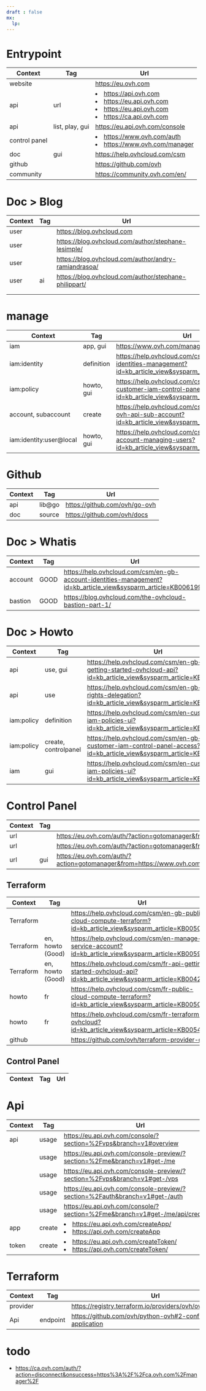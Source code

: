 ```yaml
---
draft : false
mx:
  lp:
---
```


[//]: <> (are they url of something)
[//]: <> (https://ca.ovh.com, https://us.ovh.com, https://ca.ovh.com/manager/)

# Entrypoint
|Context|Tag|Url|
|-|-|-|
|website||https://eu.ovh.com
|api|url|<li>https://api.ovh.com</li><li>https://eu.api.ovh.com</li><li>https://eu.api.ovh.com</li><li>https://ca.api.ovh.com</li>
|api|list, play, gui|https://eu.api.ovh.com/console
|control panel||<li>https://www.ovh.com/auth</li><li>https://www.ovh.com/manager</li>
|doc|gui|https://help.ovhcloud.com/csm
|github||https://github.com/ovh
|community||https://community.ovh.com/en/

# Doc > Blog
|Context|Tag|Url|
|-|-|-|
|user||https://blog.ovhcloud.com
|user||https://blog.ovhcloud.com/author/stephane-lesimple/
|user||https://blog.ovhcloud.com/author/andry-ramiandrasoa/
|user|ai|https://blog.ovhcloud.com/author/stephane-philippart/
||
||
# manage
|Context|Tag|Url|
|-|-|-|
|iam|app, gui|https://www.ovh.com/manager/#/iam/
|iam:identity|definition|https://help.ovhcloud.com/csm/en-account-identities-management?id=kb_article_view&sysparm_article=KB0062001
|iam:policy|howto, gui|https://help.ovhcloud.com/csm/en-gb-customer-iam-control-panel-access?id=kb_article_view&sysparm_article=KB0058715
|account, subaccount|create|https://help.ovhcloud.com/csm/en-gb-api-ovh-api-sub-account?id=kb_article_view&sysparm_article=KB0042760|
|iam:identity:user@local|howto, gui|https://help.ovhcloud.com/csm/en-gb-account-managing-users?id=kb_article_view&sysparm_article=KB0030017



# Github
|Context|Tag|Url|
|-|-|-|
|api|lib@go|https://github.com/ovh/go-ovh
|doc|source|https://github.com/ovh/docs

# Doc > Whatis
|Context|Tag|Url|
|-|-|-|
|account|GOOD|https://help.ovhcloud.com/csm/en-gb-account-identities-management?id=kb_article_view&sysparm_article=KB0061995
|bastion|GOOD|https://blog.ovhcloud.com/the-ovhcloud-bastion-part-1/

# Doc > Howto
|Context|Tag|Url|
|-|-|-|
|api|use, gui|https://help.ovhcloud.com/csm/en-gb-api-getting-started-ovhcloud-api?id=kb_article_view&sysparm_article=KB0042784
|api|use|https://help.ovhcloud.com/csm/en-gb-api-api-rights-delegation?id=kb_article_view&sysparm_article=KB0042790
|iam:policy|definition| https://help.ovhcloud.com/csm/en-customer-iam-policies-ui?id=kb_article_view&sysparm_article=KB0058729
|iam:policy|create, controlpanel|https://help.ovhcloud.com/csm/en-gb-customer-iam-control-panel-access?id=kb_article_view&sysparm_article=KB0058715
|iam|gui|https://help.ovhcloud.com/csm/en-customer-iam-policies-ui?id=kb_article_view&sysparm_article=KB0058729

# Control Panel
|Context|Tag|Url|
|-|-|-|
|url||https://eu.ovh.com/auth/?action=gotomanager&from=https://www.ovh.com/world/&ovhSubsidiary=we&_gl=1
|url||https://eu.ovh.com/auth/?action=gotomanager&from=https://www.ovh.com/world/&ovhSubsidiary=we
|url|gui|https://eu.ovh.com/auth/?action=gotomanager&from=https://www.ovh.com/world/&ovhSubsidiary=we&_gl=1*dl0che*_gcl_au*MjA1ODQ4ODAwMC4xNzE2Mjk3MzM2


## Terraform
|Context|Tag|Url|
|-|-|-|
|Terraform||https://help.ovhcloud.com/csm/en-gb-public-cloud-compute-terraform?id=kb_article_view&sysparm_article=KB0050787
|Terraform|en, howto (Good)|https://help.ovhcloud.com/csm/en-manage-service-account?id=kb_article_view&sysparm_article=KB0059343
|Terraform|en, howto (Good)|https://help.ovhcloud.com/csm/fr-api-getting-started-ovhcloud-api?id=kb_article_view&sysparm_article=KB0042789
|howto|fr|https://help.ovhcloud.com/csm/fr-public-cloud-compute-terraform?id=kb_article_view&sysparm_article=KB0050792
|howto|fr|https://help.ovhcloud.com/csm/fr-terraform-at-ovhcloud?id=kb_article_view&sysparm_article=KB0054776
|github||https://github.com/ovh/terraform-provider-ovh


## Control Panel
|Context|Tag|Url|
|-|-|-|

# Api
|Context|Tag|Url|
|-|-|-|
|api|usage|https://eu.api.ovh.com/console/?section=%2Fvps&branch=v1#overview
||usage|https://eu.api.ovh.com/console-preview/?section=%2Fme&branch=v1#get-/me
||usage|https://eu.api.ovh.com/console-preview/?section=%2Fvps&branch=v1#get-/vps
||usage|https://eu.api.ovh.com/console-preview/?section=%2Fauth&branch=v1#get-/auth
||usage|https://eu.api.ovh.com/console/?section=%2Fme&branch=v1#get-/me/api/credential
|app|create|<li>https://eu.api.ovh.com/createApp/</li><li>https://api.ovh.com/createApp</li>|
|token|create|<li>https://eu.api.ovh.com/createToken/</li><li>https://api.ovh.com/createToken/</li>|



# Terraform
|Context|Tag|Url|
|-|-|-|
|provider||https://registry.terraform.io/providers/ovh/ovh/latest/docs
|Api|endpoint|https://github.com/ovh/python-ovh#2-configure-your-application


# todo
- https://ca.ovh.com/auth/?action=disconnect&onsuccess=https%3A%2F%2Fca.ovh.com%2Fmanager%2F
